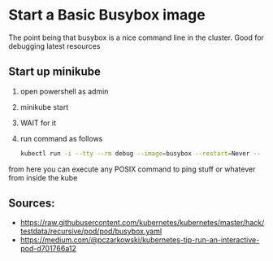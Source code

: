 # Start a Basic Busybox image
The point being that busybox is a nice command line in the cluster. Good for debugging latest resources

## Start up minikube
1. open powershell as admin
2. minikube start
3. WAIT for it
4. run command as follows

    ```bash
    kubectl run -i --tty --rm debug --image=busybox --restart=Never -- sh
    ```

from here you can execute any POSIX command to ping stuff or whatever from inside the kube

## Sources:  
* https://raw.githubusercontent.com/kubernetes/kubernetes/master/hack/testdata/recursive/pod/pod/busybox.yaml
* https://medium.com/@pczarkowski/kubernetes-tip-run-an-interactive-pod-d701766a12
